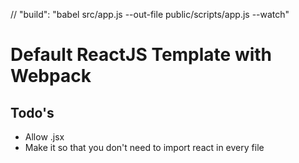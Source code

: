 // "build": "babel src/app.js --out-file public/scripts/app.js --watch"

# Default ReactJS Template with Webpack
## Todo's
 - Allow .jsx
 - Make it so that you don't need to import react in every file